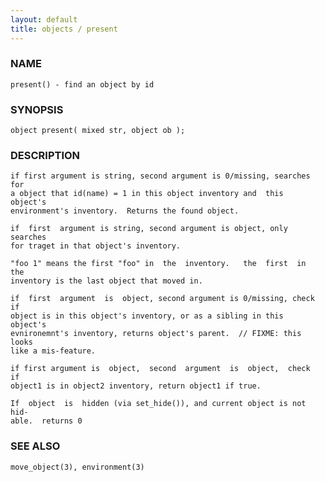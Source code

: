 ```yaml
---
layout: default
title: objects / present
---
```






### NAME
    present() - find an object by id


### SYNOPSIS
    object present( mixed str, object ob );


### DESCRIPTION
    if first argument is string, second argument is 0/missing, searches for
    a object that id(name) = 1 in this object inventory and  this  object's
    environment's inventory.  Returns the found object.

    if  first  argument is string, second argument is object, only searches
    for traget in that object's inventory.

    "foo 1" means the first "foo" in  the  inventory.   the  first  in  the
    inventory is the last object that moved in.

    if  first  argument  is  object, second argument is 0/missing, check if
    object is in this object's inventory, or as a sibling in this  object's
    evnironemnt's inventory, returns object's parent.  // FIXME: this looks
    like a mis-feature.

    if first argument is  object,  second  argument  is  object,  check  if
    object1 is in object2 inventory, return object1 if true.

    If  object  is  hidden (via set_hide()), and current object is not hid‐
    able.  returns 0


### SEE ALSO
    move_object(3), environment(3)



